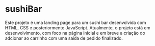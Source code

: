 # sushiBar
Este projeto é uma landing page para um sushi bar desenvolvida com HTML, CSS e posteriormente JavaScript. Atualmente, o projeto está em desenvolvimento, com foco na página inicial e em breve a criação do adcionar ao carrinho com uma saida de pedido finalizado.
